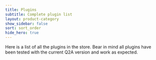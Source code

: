 ```yaml
---
title: Plugins
subtitle: Complete plugin list
layout: product-category
show_sidebar: false
sort: sort_order
hide_hero: true
---
```


Here is a list of all the plugins in the store. Bear in mind all plugins have been tested with the current Q2A version and work as expected.